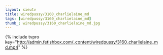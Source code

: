 ```yaml
--- 
layout: sieutv
title: wiredpussy/3160_charlielaine_md
tags: [wiredpussy/3160_charlielaine_md]
thumb_: wiredpussy/3160_charlielaine_md.jpg
---
```

{% include tvpro key="http://admin.fetishbox.com/_content/wiredpussy/3160_charlielaine_md.mp4" %} 
